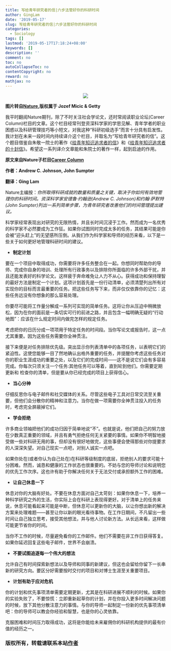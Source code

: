```yaml
---
title: 写给青年研究者的信|六步法管好你的科研时间
author: GingLam
date: '2019-05-17'
slug: 写给青年研究者的信|六步法管好你的科研时间
categories:
  - Sociology
tags: []
lastmod: '2019-05-17T17:18:24+08:00'
keywords: []
description: ''
comment: no
toc: no
autoCollapseToc: no
contentCopyright: no
reward: no
mathjax: no
---
```

<div align=center><img src="https://media.nature.com/w800/magazine-assets/d41586-019-00973-6/d41586-019-00973-6_16562718.jpg"></div>
<div align=center>
</div>

**图片转自[Nature](https://media.nature.com/w800/magazine-assets/d41586-019-00973-6/d41586-019-00973-6_16562718.jpg),版权属于 Jozef Micic & Getty**

我平时翻阅Nature期刊，除了不时关注社会学论文，还时常阅读职业论坛(Career Column)栏目的文章。这个栏目经常刊登资深科学家的学思见解、青年学者的职业困惑以及科研管理技巧等小短文，对我这种“科研初级选手”而言十分具有启发性。我计划在未来一段时间内持续译介这个栏目，并取名为“写给青年研究者的信”。这个题目借鉴自朱敬一院士的著作《[给青年知识追求者的信](https://www.books.com.tw/products/0010348002)》和《[给青年知识追求者的十封信](https://www.books.com.tw/products/E050030418)》。希望这一系列译介文章能和朱院士的著作一样，起到启迪的作用。

**原文来自Nature子栏目[Career Column](https://www.nature.com/articles/d41586-019-00973-6/)**

**作者：Andrew C. Johnson, John Sumpter**

**翻译：Ging Lam**

Nature主编按：*你所取得科研成就的数量和质量之关键，取决于你如何有效地管理你的科研时间。资深科学家安德鲁·约翰逊(Andrew C. Johnson)和约翰·萨默特(John Sumpter)列出一系列简单步骤，为青年研究者改善他们的时间管理提出建议。*

科学家经常表现出对研究的无限热情，并且长时间沉浸于工作。然而成为一名优秀的科学家不必然要成为工作狂。如果你试图同时完成太多的任务，其结果可能是你会被“迎头赶上”的无望感所压倒。从我们作为科学家和导师的经历来看，以下是一些关于如何更好地管理科研时间的建议。

<!--more-->


-	**制定计划**

要在一个项目中取得成功，你需要将许多任务整合在一起。你想同时帮助你的导师、完成你自身的培训、处理所有行政事务以及排除你所面临的许多外部干扰，并且还能发表好的科学论文。这样疲于奔命难免让人力不从心。获得成功和保持理智的最好方法是制定一个计划。这项计划首先是一份行动清单，必须清楚列出所有对实现你的目标而言最重要的任务。把这些任务写下来，而非仅仅依靠你的记忆：这些任务远没有你想象的那么容易处理。

你要尽可能将工作量分解成一系列可实现的简单任务。这将让你从压迫中稍微放松，因为在你的面前是一条切实可行的前进之路，并且包含一幅明确无疑的“行动地图”：应该在什么规定时间内做完怎样的规定任务。

考虑把你的日历分成一项项用于特定任务的时间段。当你写论文或报告时，这一点尤其重要。因为这些任务需要你全神贯注。

接下来便是对任务排除优先级。突出显示你列表清单中的各项任务，以表明它们的紧迫性。这使您能够一目了然地确认出格外重要的任务，并提醒你考虑这些任务对你的职业生涯成功的重要之处，以及它们的完成时间——这不是说它们会有多容易完成。你每次只须关注一个任务:其他任务可以等着，直到轮到他们。你需要定期更新和
检查你的清单，但是要从你已经完成的项目上获得信心。

-	**当心分神**

仔细反思你与电子邮件和社交媒体的关系。尽管这些电子工具对日常交流至关重要，但他们会分散你的精神和注意力。当你在做一项需要你全神贯注投入的任务时，考虑完全屏蔽掉它们。

-	**学会拒绝**

许多商业领袖把他们的成功归因于简单地说“不”。也就是说，他们把自己的努力放在少数真正重要的领域，并且有勇气拒绝任何无关紧要的事情。如果你不明智地接受做一些对科研无用的事，但却没有很好地做完，这些事便会使得那些对你提要求的人深深失望。对自己现实一点吧，对别人诚实一点吧。

如果你处在(或者你认为自己处在)在科研等级制度的底层，拒绝别人的要求可能十分困难。然而，诚恳和健康的工作状态也很重要的。不妨与您的导师讨论和说明您的优先工作次序。这也许有助于你解决任何关于无法交付或承担额外工作的困难。

-	**让自己休息一下**

休息对你的大脑有好处。不要在休息方面对自己太苛刻：如果你休息一下，培养一种科学研究之外的生活，你实际上会在科研上表现得更好。对于清单上的任务来说，休息可能看起来可能是中断，但休息可以更新你的大脑，以让你想出新的解决方案来处理难题——甚至让你以新的眼光看待事物。在工作日期间，不凡留出一些时间让自己独立思考，接受其他想法，并与他人讨论新方法。从长远来看，这样做可能更节省你的时间。

当你不工作的时候，尽量避免看你的工作邮件。他们不需要在非工作日获得答复。如果你延迟回复这些电子邮件，世界不会崩溃。

-	**不要试图追逐每一个伟大的想法**

允许自己有时间探索新想法以及导师和同事的新建议，但这也会留给你留下一长串新的研究方向。要区分好需要按时交付的项目和对博士生涯至关重要项目。

-	**计划有助于应对危机**

你的计划和优先事项清单需要定期更新，尤其是在科研进展不顺利的时候。如果你的实验失败了，不要惊慌：立即重新起草你的计划，并在你投入更多时间解决问题的时候，放下其他分散注意力的事情。与你的导师一起制定一份新的优先事项清单吧：你的导师可以教会你经验和智慧，也是你的心灵依靠。

克服困难和时间压力取得成功，这将是你能给未来雇佣你的科研机构提供的最有价值的经历之一。


### 版权所有，转载请联系本站[作者](mailto:linj83@mail2.sysu.edu.cn)
